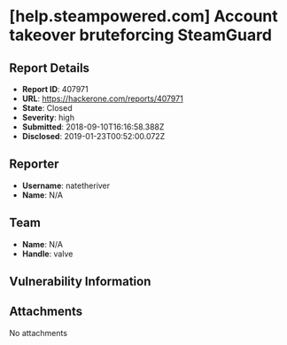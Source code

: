 # [help.steampowered.com] Account takeover bruteforcing SteamGuard

## Report Details
- **Report ID**: 407971
- **URL**: https://hackerone.com/reports/407971
- **State**: Closed
- **Severity**: high
- **Submitted**: 2018-09-10T16:16:58.388Z
- **Disclosed**: 2019-01-23T00:52:00.072Z

## Reporter
- **Username**: natetheriver
- **Name**: N/A

## Team
- **Name**: N/A
- **Handle**: valve

## Vulnerability Information


## Attachments
No attachments
